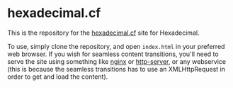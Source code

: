 # hexadecimal.cf
This is the repository for the [hexadecimal.cf](hexadecimal.cf) site for Hexadecimal.

To use, simply clone the repository, and open `index.html` in your preferred web browser. If you wish for seamless content transitions, you'll need to serve the site using something like [nginx](https://nginx.org/) or [http-server](https://www.npmjs.com/package/http-server), or any webservice (this is because the seamless transitions has to use an XMLHttpRequest in order to get and load the content).
